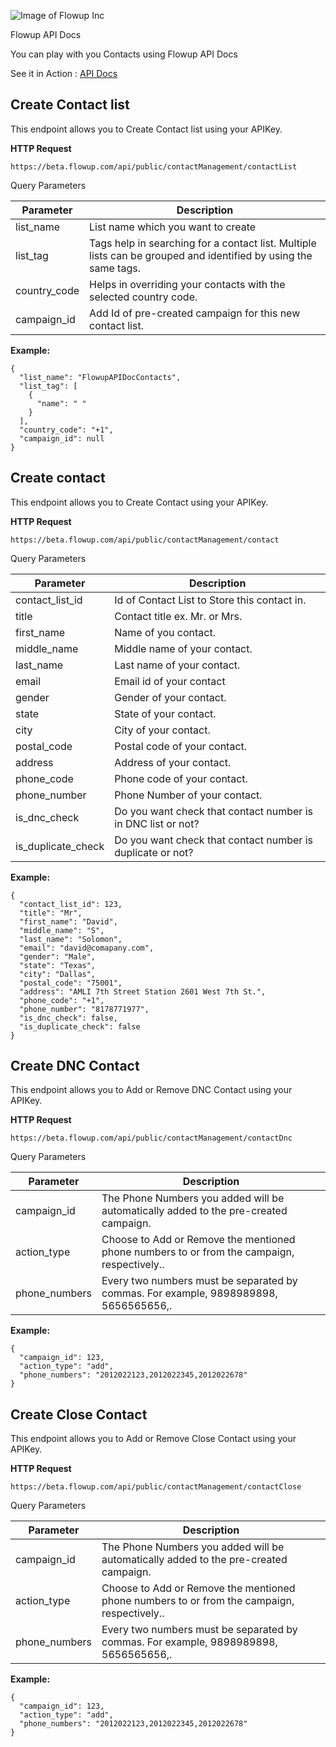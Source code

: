![Image of Flowup Inc](https://flowup.com/img/logo-black.png)

Flowup API Docs

You can play with you Contacts using Flowup API Docs

See it in Action : [API Docs](https://flowup.com/apidocs?utm_source=github&utm_medium=readme)

## Create Contact list
This endpoint allows you to Create Contact list using your APIKey.

**HTTP Request**
```
https://beta.flowup.com​/api​/public​/contactManagement​/contactList
```

Query Parameters

Parameter | Description
------------ | -------------
list_name | List name which you want to create
list_tag | Tags help in searching for a contact list. Multiple lists can be grouped and identified by using the same tags.
country_code | Helps in overriding your contacts with the selected country code.
campaign_id | Add Id of pre-created campaign for this new contact list.

**Example:**

```
{
  "list_name": "FlowupAPIDocContacts",
  "list_tag": [
    {
      "name": " "
    }
  ],
  "country_code": "+1",
  "campaign_id": null
}
```

## Create contact
This endpoint allows you to Create Contact using your APIKey.

**HTTP Request**
```
https://beta.flowup.com​/​api​/public​/contactManagement​/contact
```

Query Parameters

Parameter | Description
------------ | -------------
contact_list_id | Id of Contact List to Store this contact in.
title | Contact title ex. Mr. or Mrs.
first_name | Name of you contact.
middle_name | Middle name of your contact.
last_name | Last name of your contact.
email | Email id of your contact
gender | Gender of your contact. 
state | State of your contact.
city | City of your contact.
postal_code | Postal code of your contact.
address | Address of your contact.
phone_code | Phone code of your contact.
phone_number | Phone Number of your contact.
is_dnc_check | Do you want check that contact number is in DNC list or not?
is_duplicate_check | Do you want check that contact number is duplicate or not?

**Example:**
```
{
  "contact_list_id": 123,
  "title": "Mr",
  "first_name": "David",
  "middle_name": "S",
  "last_name": "Solomon",
  "email": "david@comapany.com",
  "gender": "Male",
  "state": "Texas",
  "city": "Dallas",
  "postal_code": "75001",
  "address": "AMLI 7th Street Station 2601 West 7th St.",
  "phone_code": "+1",
  "phone_number": "8178771977",
  "is_dnc_check": false,
  "is_duplicate_check": false
}
```

## Create DNC Contact
This endpoint allows you to Add or Remove DNC Contact using your APIKey.

**HTTP Request**
```
https://beta.flowup.com​/api​/public​/contactManagement​/contactDnc
```

Query Parameters

Parameter | Description
------------ | -------------
campaign_id | The Phone Numbers you added will be automatically added to the pre-created campaign.
action_type | Choose to Add or Remove the mentioned phone numbers to or from the campaign, respectively..
phone_numbers | Every two numbers must be separated by commas. For example, 9898989898, 5656565656,.

**Example:**
```
{
  "campaign_id": 123,
  "action_type": "add",
  "phone_numbers": "2012022123,2012022345,2012022678"
}
```

## Create Close Contact
This endpoint allows you to Add or Remove Close Contact using your APIKey.

**HTTP Request**
```
https://beta.flowup.com​/​api​/public​/contactManagement​/contactClose
```

Query Parameters

Parameter | Description
------------ | -------------
campaign_id | The Phone Numbers you added will be automatically added to the pre-created campaign.
action_type | Choose to Add or Remove the mentioned phone numbers to or from the campaign, respectively..
phone_numbers | Every two numbers must be separated by commas. For example, 9898989898, 5656565656,.

**Example:**
```
{
  "campaign_id": 123,
  "action_type": "add",
  "phone_numbers": "2012022123,2012022345,2012022678"
}
```